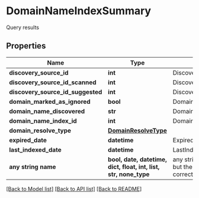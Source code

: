 # DomainNameIndexSummary

Query results

## Properties
Name | Type | Description | Notes
------------ | ------------- | ------------- | -------------
**discovery_source_id** | **int** | DiscoverySourceId | [optional] 
**discovery_source_id_scanned** | **int** | DiscoverySourceIdScanned | [optional] 
**discovery_source_id_suggested** | **int** | DiscoverySourceIdSuggested | [optional] 
**domain_marked_as_ignored** | **bool** | DomainMarkedAsIgnored | [optional] 
**domain_name_discovered** | **str** | DomainNameDiscovered | [optional] 
**domain_name_index_id** | **int** | DomainNameIndexId | [optional] 
**domain_resolve_type** | [**DomainResolveType**](DomainResolveType.md) |  | [optional] 
**expired_date** | **datetime** | ExpiredDate | [optional] 
**last_indexed_date** | **datetime** | LastIndexedDate | [optional] 
**any string name** | **bool, date, datetime, dict, float, int, list, str, none_type** | any string name can be used but the value must be the correct type | [optional]

[[Back to Model list]](../README.md#documentation-for-models) [[Back to API list]](../README.md#documentation-for-api-endpoints) [[Back to README]](../README.md)


